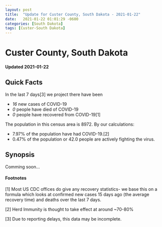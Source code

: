 ```yaml
---
layout: post
title:  "Update for Custer County, South Dakota - 2021-01-22"
date:   2021-01-22 01:01:29 -0600
categories: [South Dakota]
tags: [Custer-South Dakota]
---
```


# Custer County, South Dakota
#### Updated 2021-01-22

## Quick Facts

In the last 7 days[3] we project there have been
- *16* new cases of COVID-19
- *0* people have died of COVID-19
- *0* people have recovered from COVID-19[1]

The population in this census area is 8972. By our calculations:
- 7.97% of the population have had COVID-19.[2]
- 0.47% of the population or 42.0 people are actively fighting the virus.

## Synopsis

Comming soon...


#### Footnotes

[1] Most US CDC offices do give any recovery statistics- we base this on a formula which looks at confirmed new cases
15 days ago (the average recovery time) and deaths over the last 7 days.

[2] Herd Immunity is thought to take effect at around ~70-80%

[3] Due to reporting delays, this data may be incomplete.
 
    